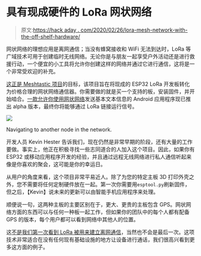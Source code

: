 # 具有现成硬件的 LoRa 网状网络

> 原文:[https://hack aday . com/2020/02/26/lora-mesh-network-with-the-off-shelf-hardware/](https://hackaday.com/2020/02/26/lora-mesh-network-with-off-the-shelf-hardware/)

网状网络的理想应用是离网通信；当没有蜂窝接收和 WiFi 无法到达时，LoRa 等广域技术可用于创建临时无线网络。无论你是与朋友一起享受户外活动还是进行救援行动，一个便宜的小工具将允许你创建这样的网络并通过它进行通信，这将是一个非常受欢迎的补充。

[这正是 Meshtastic 项目](https://www.meshtastic.org/)的目标，该项目旨在将现成的 ESP32 LoRa 开发板转化为价格合理的网状网络通信器。你需要做的就是买一个支持的板，安装固件，并开始啮合。[一款允许你使用网状网络](https://github.com/geeksville/Meshtastic-Android)发送基本文本信息的 Android 应用程序现已推出 alpha 版本，最终你将能够通过 LoRa 链接运行信号。

[![](../Images/64313f20a2dd7029762ae5da0b9c3d01.png)](https://hackaday.com/wp-content/uploads/2020/02/espmesh_detail.jpg)

Navigating to another node in the network.

开发人员 Kevin Hester 告诉我们，现在仍然是非常早期的阶段，还有大量的工作要做。事实上，他正在积极寻找一些志同道合的人加入这个项目。因此，如果你有 ESP32 或移动应用程序开发的经验，并且通过远程无线网络进行私人通信听起来像是你喜欢的聚会，这可能是你的幸运日。

从用户的角度来看，这个项目非常平易近人。除了为您的特定主板 3D 打印外壳之外，您不需要将任何定制硬件放在一起。第一次你需要用`esptool.py`刷新固件，但之后，【Kevin】说未来的更新可以由智能手机应用程序来处理。

顺便说一句，这两种主板的主要区别在于，更大、更贵的主板包含 GPS。网状网络方面的东西可以与任何一种板一起工作，但如果你的团队中的每个人都有配备 GPS 的版本，每个用户都可以看到网络中其他人的位置。

这[不是我们第一次看到 LoRa 被用来建立离网通信](https://hackaday.com/2019/03/24/custom-lora-pager-designed-with-care/)，当然也不会是最后一次。这项技术非常适合在没有任何现有基础设施的地方让设备进行通话，我们很高兴看到更多这方面的例子。